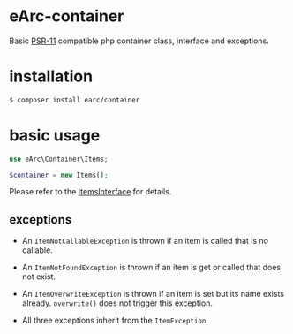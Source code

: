 # eArc-container
Basic 
[PSR-11](https://www.php-fig.org/psr/psr-11/)
compatible php container class, interface and exceptions.

# installation

```bash
$ composer install earc/container
```

# basic usage

```php
use eArc\Container\Items;

$container = new Items();
```

Please refer to the 
[ItemsInterface](https://github.com/Koudela/eArc-container/blob/master/src/Interfaces/ItemsInterface.php) 
for details.

## exceptions

 * An `ItemNotCallableException` is thrown if an item is called that is no 
 callable.

 * An `ItemNotFoundException` is thrown if an item is get or called that does
 not exist.

 * An `ItemOverwriteException` is thrown if an item is set but its name exists 
 already. `overwrite()` does not trigger this exception. 
 
 * All three exceptions inherit from the `ItemException`.
